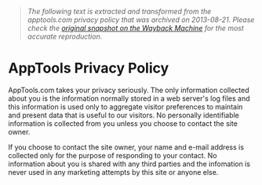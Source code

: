 > *The following text is extracted and transformed from the apptools.com privacy policy that was archived on 2013-08-21. Please check the [original snapshot on the Wayback Machine](https://web.archive.org/web/20130821231047id_/http%3A//www.apptools.com/privacy.php) for the most accurate reproduction.*

# AppTools Privacy Policy

AppTools.com takes your privacy seriously. The only information collected about you is the information normally stored in a web server's log files and this information is used only to aggregate visitor preferences to maintain and present data that is useful to our visitors. No personally identifiable information is collected from you unless you choose to contact the site owner.

If you choose to contact the site owner, your name and e-mail address is collected only for the purpose of responding to your contact. No information about you is shared with any third parties and the infomation is never used in any marketing attempts by this site or anyone else.
